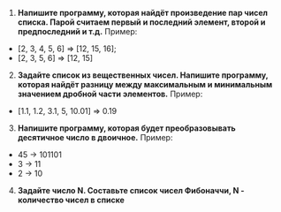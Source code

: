 1. **Напишите программу, которая найдёт произведение пар чисел списка. Парой считаем первый и последний элемент, второй и предпоследний и т.д.**
Пример:
- [2, 3, 4, 5, 6] => [12, 15, 16];
- [2, 3, 5, 6] => [12, 15]
2. **Задайте список из вещественных чисел. Напишите программу, которая найдёт разницу между максимальным и минимальным значением дробной части элементов.**
Пример:
- [1.1, 1.2, 3.1, 5, 10.01] => 0.19
3. **Напишите программу, которая будет преобразовывать десятичное число в двоичное.**
Пример:
- 45 -> 101101
- 3 -> 11
- 2 -> 10
4. **Задайте число N. Составьте список чисел Фибоначчи, N - количество чисел в списке**